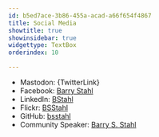 ```yaml
---
id: b5ed7ace-3b86-455a-acad-a66f654f4867
title: Social Media
showtitle: true
showinsidebar: true
widgettype: TextBox
orderindex: 10

---
```

* Mastodon: {TwitterLink}
* Facebook: [Barry Stahl](https://www.facebook.com/barrystahl)
* LinkedIn: [BStahl](https://www.linkedin.com/in/bstahl)
* Flickr: [BSStahl](https://www.flickr.com/photos/bsstahl)
* GitHub: [bsstahl](https://github.com/bsstahl)
* Community Speaker: [Barry S. Stahl]({PathToRoot}/Pages/Speaking-Engagements.html)
